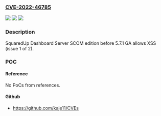 ### [CVE-2022-46785](https://cve.mitre.org/cgi-bin/cvename.cgi?name=CVE-2022-46785)
![](https://img.shields.io/static/v1?label=Product&message=n%2Fa&color=blue)
![](https://img.shields.io/static/v1?label=Version&message=n%2Fa&color=blue)
![](https://img.shields.io/static/v1?label=Vulnerability&message=n%2Fa&color=brighgreen)

### Description

SquaredUp Dashboard Server SCOM edition before 5.7.1 GA allows XSS (issue 1 of 2).

### POC

#### Reference
No PoCs from references.

#### Github
- https://github.com/kaje11/CVEs

